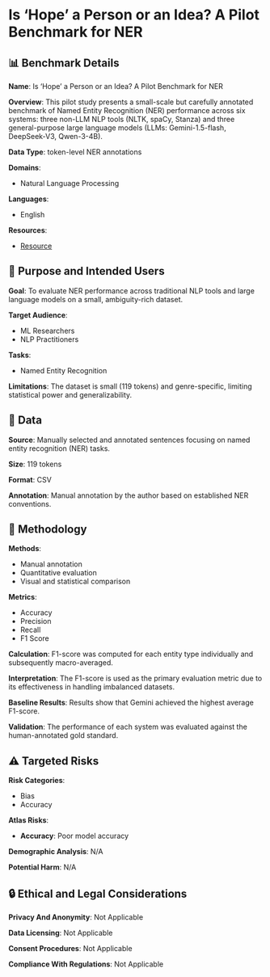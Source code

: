 # Is ‘Hope’ a Person or an Idea? A Pilot Benchmark for NER

## 📊 Benchmark Details

**Name**: Is ‘Hope’ a Person or an Idea? A Pilot Benchmark for NER

**Overview**: This pilot study presents a small-scale but carefully annotated benchmark of Named Entity Recognition (NER) performance across six systems: three non-LLM NLP tools (NLTK, spaCy, Stanza) and three general-purpose large language models (LLMs: Gemini-1.5-flash, DeepSeek-V3, Qwen-3-4B).

**Data Type**: token-level NER annotations

**Domains**:
- Natural Language Processing

**Languages**:
- English

**Resources**:
- [Resource](https://arxiv.org/abs/2509.12098)

## 🎯 Purpose and Intended Users

**Goal**: To evaluate NER performance across traditional NLP tools and large language models on a small, ambiguity-rich dataset.

**Target Audience**:
- ML Researchers
- NLP Practitioners

**Tasks**:
- Named Entity Recognition

**Limitations**: The dataset is small (119 tokens) and genre-specific, limiting statistical power and generalizability.

## 💾 Data

**Source**: Manually selected and annotated sentences focusing on named entity recognition (NER) tasks.

**Size**: 119 tokens

**Format**: CSV

**Annotation**: Manual annotation by the author based on established NER conventions.

## 🔬 Methodology

**Methods**:
- Manual annotation
- Quantitative evaluation
- Visual and statistical comparison

**Metrics**:
- Accuracy
- Precision
- Recall
- F1 Score

**Calculation**: F1-score was computed for each entity type individually and subsequently macro-averaged.

**Interpretation**: The F1-score is used as the primary evaluation metric due to its effectiveness in handling imbalanced datasets.

**Baseline Results**: Results show that Gemini achieved the highest average F1-score.

**Validation**: The performance of each system was evaluated against the human-annotated gold standard.

## ⚠️ Targeted Risks

**Risk Categories**:
- Bias
- Accuracy

**Atlas Risks**:
- **Accuracy**: Poor model accuracy

**Demographic Analysis**: N/A

**Potential Harm**: N/A

## 🔒 Ethical and Legal Considerations

**Privacy And Anonymity**: Not Applicable

**Data Licensing**: Not Applicable

**Consent Procedures**: Not Applicable

**Compliance With Regulations**: Not Applicable
